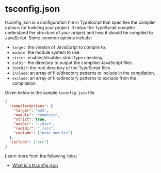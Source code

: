 # tsconfig.json

tsconfig.json is a configuration file in TypeScript that specifies the compiler options for building your project. It helps the TypeScript compiler understand the structure of your project and how it should be compiled to JavaScript. Some common options include:

- `target`: the version of JavaScript to compile to.
- `module`: the module system to use.
- `strict`: enables/disables strict type checking.
- `outDir`: the directory to output the compiled JavaScript files.
- `rootDir`: the root directory of the TypeScript files.
- `include`: an array of file/directory patterns to include in the compilation.
- `exclude`: an array of file/directory patterns to exclude from the compilation.

Given below is the sample `tsconfig.json` file:

```json
{
  "compilerOptions": {
    "target": "es5",
    "module": "commonjs",
    "strict": true,
    "outDir": "./dist",
    "rootDir": "./src",
    "exclude": ["node_modules"]
  },
  "include": ["src"]
}
```

Learn more from the following links:

- [What is a tsconfig.json](https://www.typescriptlang.org/docs/handbook/tsconfig-json.html#handbook-content)
